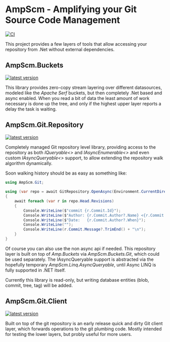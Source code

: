 # AmpScm - Amplifying your Git Source Code Management
[![CI](https://github.com/AmpScm/AmpScm/actions/workflows/msbuild.yml/badge.svg)](https://github.com/AmpScm/AmpScm/actions/workflows/msbuild.yml)

This project provides a few layers of tools that allow accessing your repository from .Net without external dependencies.

## AmpScm.Buckets
[![latest version](https://img.shields.io/nuget/v/AmpScm.Buckets)](https://www.nuget.org/packages/AmpScm.Buckets)

This library provides zero-copy stream layering over different datasources, modeled like the *Apache Serf* buckets, but then completely .Net based and async enabled. When you read a bit of data the least amount of work necessary is done up the tree, and only if the highest upper layer reports a delay the task is waiting.

## AmpScm.Git.Repository
[![latest version](https://img.shields.io/nuget/v/AmpScm.Git.Repository)](https://www.nuget.org/packages/AmpScm.Git.Repository)

Completely managed Git repository level library, providing access to the repository as both *IQueryable<>* and *IAsyncEnumerable<>* and even custom *IAsyncQueryable<>* support, to allow extending the repository walk algorithm dynamically.
  
Soon walking history should be as easy as something like:
  
```cs
using AmpScm.Git;
    
using (var repo = await GitRepository.OpenAsync(Environment.CurrentDirectory))
{
    await foreach (var r in repo.Head.Revisions)
    {
        Console.WriteLine($"commit {r.Commit.Id}");
        Console.WriteLine($"Author: {r.Commit.Author?.Name} <{r.Commit.Author?.Email}>");
        Console.WriteLine($"Date:   {r.Commit.Author?.When}");
        Console.WriteLine("");
        Console.WriteLine(r.Commit.Message?.TrimEnd() + "\n");
    }
}
```
 
Of course you can also use the non async api if needed. This repository layer is built on top of *Amp.Buckets* via *AmpScm.Buckets.Git*, which could
be used separately. The IAsyncQueryable<T> support is abstracted via the hopefully temporary *AmpScm.Linq.AsyncQueryable*, until Async LINQ is fully
supported in .NET itself.
  
Currently this library is read-only, but writing database entities (blob, commit, tree, tag) will be added.
  
## AmpScm.Git.Client
[![latest version](https://img.shields.io/nuget/v/AmpScm.Git.Client)](https://www.nuget.org/packages/AmpScm.Git.Client)
  
Built on top of the git repository is an early release quick and dirty Git client layer, which forwards operations to the git plumbing code. Mostly
intended for testing the lower layers, but probly useful for more users.
